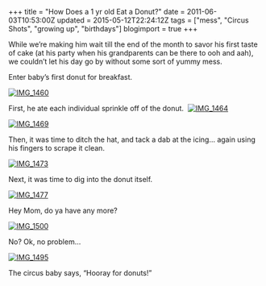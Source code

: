 +++
title = "How Does a 1 yr old Eat a Donut?"
date = 2011-06-03T10:53:00Z
updated = 2015-05-12T22:24:12Z
tags = ["mess", "Circus Shots", "growing up", "birthdays"]
blogimport = true 
+++

While we’re making him wait till the end of the month to savor his first taste of cake (at his party when his grandparents can be there to ooh and aah), we couldn’t let his day go by without some sort of yummy mess.&#160; 

Enter baby’s first donut for breakfast.

[![IMG_1460](https://latc.s3.amazonaws.com/wp-content/uploads/2011/06/IMG_1460.jpg "IMG_1460")](https://latc.s3.amazonaws.com/wp-content/uploads/2011/06/IMG_1460.jpg)

First, he ate each individual sprinkle off of the donut.&#160; [![IMG_1464](https://latc.s3.amazonaws.com/wp-content/uploads/2011/06/IMG_1464.jpg "IMG_1464")](https://latc.s3.amazonaws.com/wp-content/uploads/2011/06/IMG_1464.jpg)

[![IMG_1469](https://latc.s3.amazonaws.com/wp-content/uploads/2011/06/IMG_1469.jpg "IMG_1469")](https://latc.s3.amazonaws.com/wp-content/uploads/2011/06/IMG_1469.jpg)

Then, it was time to ditch the hat, and tack a dab at the icing… again using his fingers to scrape it clean.

[![IMG_1473](https://latc.s3.amazonaws.com/wp-content/uploads/2011/06/IMG_1473.jpg "IMG_1473")](https://latc.s3.amazonaws.com/wp-content/uploads/2011/06/IMG_1473.jpg)

Next, it was time to dig into the donut itself.

[![IMG_1477](https://latc.s3.amazonaws.com/wp-content/uploads/2011/06/IMG_1477.jpg "IMG_1477")](https://latc.s3.amazonaws.com/wp-content/uploads/2011/06/IMG_1477.jpg)

Hey Mom, do ya have any more?

[![IMG_1500](https://latc.s3.amazonaws.com/wp-content/uploads/2011/06/IMG_1500.jpg "IMG_1500")](https://latc.s3.amazonaws.com/wp-content/uploads/2011/06/IMG_1500.jpg)

No? Ok, no problem…

[![IMG_1495](https://latc.s3.amazonaws.com/wp-content/uploads/2011/06/IMG_1495.jpg "IMG_1495")](https://latc.s3.amazonaws.com/wp-content/uploads/2011/06/IMG_1495.jpg)

The circus baby says, “Hooray for donuts!”
